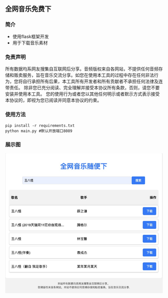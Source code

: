 ## 全网音乐免费下

### 简介

- 使用flask框架开发
- 用于下载音乐素材

### 免责声明

所有数据均系网友搜集自互联网后分享。音频版权来自各网站，不提供任何音频存储和贩卖服务，旨在音乐交流分享。如您在使用本工具的过程中存在任何非法行为，您将自行承担所有后果，本工具所有开发者和所有贡献者不承担任何法律及连带责任。 除非您已充分阅读、完全理解并接受本协议所有条款，否则，请您不要安装并使用本工具。 您的使用行为或者您以其他任何明示或者默示方式表示接受本协议的，即视为您已阅读并同意本协议的约束。

### 使用方法

```
pip install -r requirements.txt
python main.py #默认开放端口8089
```

### 展示图

![image-show](img/show.jpg)
